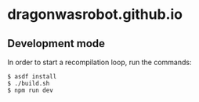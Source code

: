 # dragonwasrobot.github.io

## Development mode

In order to start a recompilation loop, run the commands:

    $ asdf install
    $ ./build.sh
    $ npm run dev
